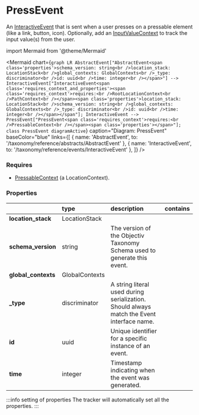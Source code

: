 # PressEvent

An [InteractiveEvent](/taxonomy/reference/events/InteractiveEvent.md) that is sent when a user presses on a pressable element (like a link, button, icon). Optionally, add an [InputValueContext](../global-contexts/InputValueContext.md) to track the input value(s) from the user.

import Mermaid from '@theme/Mermaid'

<Mermaid chart={`
    graph LR
      AbstractEvent["AbstractEvent<span class='properties'>schema_version: string<br />location_stack: LocationStack<br />global_contexts: GlobalContexts<br />_type: discriminator<br />id: uuid<br />time: integer<br /></span>"] --> InteractiveEvent["InteractiveEvent<span class='requires_context_and_properties'><span class='requires_context'>requires:<br />RootLocationContext<br />PathContext<br /></span><span class='properties'>location_stack: LocationStack<br />schema_version: string<br />global_contexts: GlobalContexts<br />_type: discriminator<br />id: uuid<br />time: integer<br /></span></span"];
      InteractiveEvent --> PressEvent["PressEvent<span class='requires_context'>requires:<br />PressableContext<br /></span><span class='properties'></span>"];
    class PressEvent diagramActive
  `}
  caption="Diagram: PressEvent"
  baseColor="blue"
  links={[
    { name: 'AbstractEvent', to: '/taxonomy/reference/abstracts/AbstractEvent' },
    { name: 'InteractiveEvent', to: '/taxonomy/reference/events/InteractiveEvent' },
  ]}
/>

### Requires

* [PressableContext](../location-contexts/PressableContext.md) (a LocationContext).

### Properties

|                     | type           | description                                                                               | contains |
|:--------------------|:---------------|:------------------------------------------------------------------------------------------|:---------|
| **location_stack**  | LocationStack  |                                                                                           |          |
| **schema_version**  | string         | The version of the Objectiv Taxonomy Schema used to generate this event.                  |          |
| **global_contexts** | GlobalContexts |                                                                                           |          |
| **_type**           | discriminator  | A string literal used during serialization. Should always match the Event interface name. |          |
| **id**              | uuid           | Unique identifier for a specific instance of an event.                                    |          |
| **time**            | integer        | Timestamp indicating when the event was generated.                                        |          |

:::info setting of properties
The tracker will automatically set all the properties.
:::
